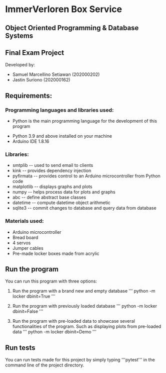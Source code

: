 # ImmerVerloren Box Service
## Object Oriented Programming & Database Systems
## Final Exam Project

Developed by:
- Samuel Marcellino Setiawan (202000202)
- Jastin Suriono (202000162)

## Requirements:
### Programming languages and libraries used:
- Python is the main programming language for the development of this program

* Python 3.9 and above installed on your machine
* Arduino IDE 1.8.16

### Libraries:
* smtplib -- used to send email to clients
* kink -- provides dependency injection
* pyfirmata -- provides control to an Arduino microcontroller from Python code
* matplotlib -- displays graphs and plots
* numpy -- helps process data for plots and graphs
* abc -- define abstract base classes
* datetime -- compute datetime object arithmetic
* sqlite3 -- commit changes to database and query data from database

### Materials used:
* Arduino microcontroller
* Bread board
* 4 servos
* Jumper cables
* Pre-made locker boxes made from acrylic

## Run the program
You can run this program with three options:
1. Run the program with a brand new and empty database
'''
python -m locker dbinit=True
'''

2. Run the program with previously loaded database
'''
python -m locker dbinit=False
'''

3. Run the program with pre-loaded data to showcase several functionalities of the program.
Such as displaying plots from pre-loaded data
'''
python -m locker dbinit=Demo
'''

## Run tests
You can run tests made for this project by simply typing
'''pytest'''
in the command line of the project directory.
